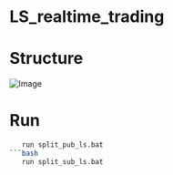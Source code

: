 # LS_realtime_trading




# Structure
![Image](https://github.com/user-attachments/assets/159e73bb-dfdb-433b-8102-8dcacb973125)




# Run
```bash
   run split_pub_ls.bat
```bash
   run split_sub_ls.bat
